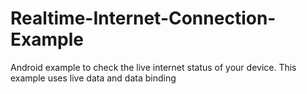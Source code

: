 # Realtime-Internet-Connection-Example

Android example to check the live internet status of your device. 
This example uses live data and data binding
